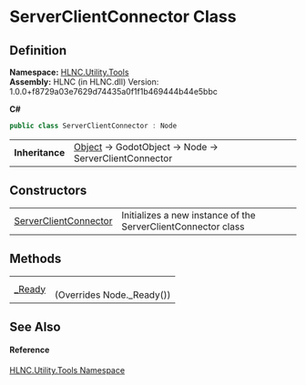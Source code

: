 # ServerClientConnector Class




## Definition
**Namespace:** <a href="N_HLNC_Utility_Tools">HLNC.Utility.Tools</a>  
**Assembly:** HLNC (in HLNC.dll) Version: 1.0.0+f8729a03e7629d74435a0f1f1b469444b44e5bbc

**C#**
``` C#
public class ServerClientConnector : Node
```

<table><tr><td><strong>Inheritance</strong></td><td><a href="https://learn.microsoft.com/dotnet/api/system.object" target="_blank" rel="noopener noreferrer">Object</a>  →  GodotObject  →  Node  →  ServerClientConnector</td></tr>
</table>



## Constructors
<table>
<tr>
<td><a href="M_HLNC_Utility_Tools_ServerClientConnector__ctor">ServerClientConnector</a></td>
<td>Initializes a new instance of the ServerClientConnector class</td></tr>
</table>

## Methods
<table>
<tr>
<td><a href="M_HLNC_Utility_Tools_ServerClientConnector__Ready">_Ready</a></td>
<td><br />(Overrides Node._Ready())</td></tr>
</table>

## See Also


#### Reference
<a href="N_HLNC_Utility_Tools">HLNC.Utility.Tools Namespace</a>  
